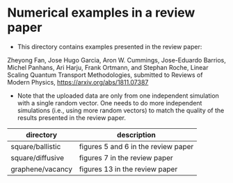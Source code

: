 # Numerical examples in a review paper

* This directory contains examples presented in the review paper:

Zheyong Fan, Jose Hugo Garcia, Aron W. Cummings, Jose-Eduardo Barrios, 
Michel Panhans, Ari Harju, Frank Ortmann, and Stephan Roche, 
Linear Scaling Quantum Transport Methodologies, 
submitted to Reviews of Modern Physics, 
https://arxiv.org/abs/1811.07387

* Note that the uploaded data are only from one independent simulation with a single random vector. One needs to do more independent simulations (i.e., using more random vectors) to match the quality of the results presented in the review paper.


| directory            | description   |
|----------------------|---------------|
| square/ballistic     | figures 5 and 6 in the review paper |
| square/diffusive     | figures 7 in the review paper |
| graphene/vacancy     | figures 13 in the review paper |

